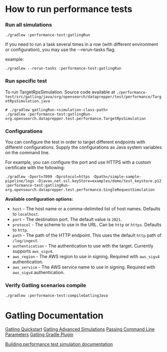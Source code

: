# How to run performance tests

### Run all simulations
```shell
./gradlew :performance-test:gatlingRun
```

If you need to run a task several times in a row (with different environment or configuration), you may use the --rerun-tasks flag.

example:

```shell
./gradlew --rerun-tasks :performance-test:gatlingRun
```

### Run specific test

To run TargetRpsSimulation. Source code available at `./performance-test/src/gatling/java/org/opensearch/dataprepper/test/performance/TargetRpsSimulation.java`

```shell
# ./gradlew gatlingRun-<simulation-class-path>
./gradlew :performance-test:gatlingRun-org.opensearch.dataprepper.test.performance.TargetRpsSimulation
```

### Configurations

You can configure the test in order to target different endpoints with different configurations.
Supply the configurations as Java system variables on the command line.

For example, you can configure the port and use HTTPS with a custom certificate with the following:

```
./gradlew -Dport=7099 -Dprotocol=https -Dpath=/simple-sample-pipeline/logs -Djavax.net.ssl.keyStore=examples/demo/test_keystore.p12 :performance-test:gatlingRun-org.opensearch.dataprepper.test.performance.SingleRequestSimulation
```

**Available configuration options:**

* `host` - The host name or a comma-delimited list of host names. Defaults to `localhost`.
* `port` - The destination port. The default value is `2021`.
* `protocol` - The scheme to use in the URL. Can be `http` or `https`. Defaults to `http`.
* `path` - The path of the HTTP endpoint. This uses the default `http` path of `/log/ingest`.
* `authentication` - The authentication to use with the target. Currently supports `aws_sigv4`.
* `aws_region` - The AWS region to use in signing. Required with `aws_sigv4` authentication.
* `aws_service` - The AWS service name to use in signing. Required with `aws_sigv4` authentication.


### Verify Gatling scenarios compile
```shell
./gradlew :performance-test:compileGatlingJava
```

# Gatling Documentation
[Gatling Quickstart](https://gatling.io/docs/gatling/tutorials/quickstart/)
[Gatling Advanced Simulations](https://gatling.io/docs/gatling/tutorials/advanced/)
[Passing Command Line Parameters](https://gatling.io/docs/gatling/guides/passing_parameters/)
[Gatling Gradle Plugin](https://gatling.io/docs/gatling/reference/current/extensions/gradle_plugin/)

[Building performance test simulation documentation](../docs/simulation_development.md)
